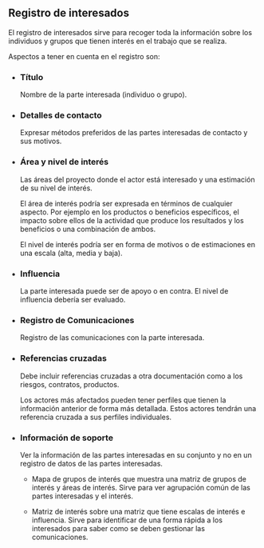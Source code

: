 ## Registro de interesados

El registro de interesados sirve para recoger toda la información sobre los individuos y grupos que tienen interés en el trabajo que se realiza.

Aspectos a tener en cuenta en el registro son:

* ###  Título
   Nombre de la parte interesada (individuo o grupo).

* ### Detalles de contacto
   Expresar métodos preferidos de las partes interesadas de contacto y sus motivos.

* ### Área y nivel de interés
  Las áreas del proyecto donde el actor está interesado y una estimación de su nivel de interés.
  
  El área de interés podría ser expresada en términos de cualquier aspecto. Por ejemplo en los productos o beneficios específicos, el impacto sobre ellos de la actividad que produce los resultados y los beneficios o una combinación de ambos.
  
  El nivel de interés podría ser en forma de motivos o de estimaciones en una escala (alta, media y baja).

* ### Influencia
  La parte interesada puede ser de apoyo o en contra. El nivel de influencia debería ser evaluado.

* ### Registro de Comunicaciones
  Registro de las comunicaciones con la parte interesada.

* ### Referencias cruzadas
  Debe incluir referencias cruzadas a otra documentación como a los riesgos, contratos, productos.

  Los actores más afectados pueden tener perfiles que tienen la información anterior de forma más detallada. Estos actores tendrán una referencia cruzada a sus perfiles individuales.

* ### Información de soporte
  Ver la información de las partes interesadas en su conjunto y no en un registro de datos de las partes interesadas.
  
  - Mapa de grupos de interés que muestra una matriz de grupos de interés y áreas de interés. Sirve para ver agrupación común de las partes interesadas y el interés.
  
  - Matriz de interés sobre una matriz que tiene escalas de interés e influencia. Sirve para identificar de una forma rápida a los interesados para saber como se deben gestionar las comunicaciones. 